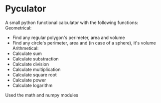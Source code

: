 
# Pyculator
A small python functional calculator with the following functions:
Geometrical:
   - Find any regular polygon's perimeter, area and volume
   - Find any circle's perimeter, area and (in case of a sphere), it's volume
Arithmetical:
   - Calculate sum
   - Calculate substraction
   - Calculate division
   - Calculate multiplication
   - Calculate square root
   - Calculate power
   - Calculate logarithm

Used the math and numpy modules
